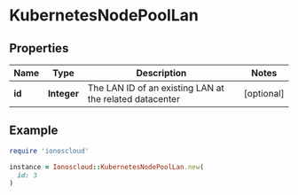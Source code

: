# KubernetesNodePoolLan

## Properties

| Name | Type | Description | Notes |
| ---- | ---- | ----------- | ----- |
| **id** | **Integer** | The LAN ID of an existing LAN at the related datacenter | [optional] |

## Example

```ruby
require 'ionoscloud'

instance = Ionoscloud::KubernetesNodePoolLan.new(
  id: 3
)
```

